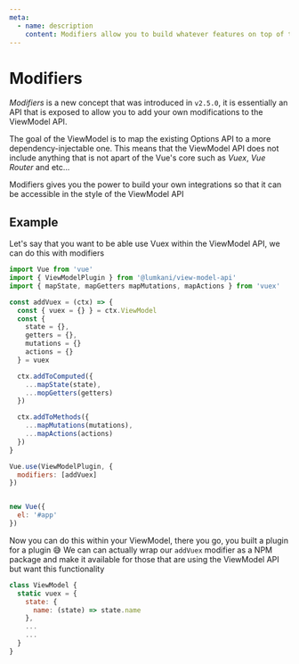 ```yaml
---
meta:
  - name: description
    content: Modifiers allow you to build whatever features on top of the ViewModel API 
---
```


# Modifiers <Badge text="+v2.5.0" />

*Modifiers* is a new concept that was introduced in `v2.5.0`, it is essentially an API that is exposed to allow you to add your own modifications to the ViewModel API. 

The goal of the ViewModel is to map the existing Options API to a more dependency-injectable one. This means that the ViewModel API does not include anything that is not apart of the Vue's core such as *Vuex*, *Vue Router* and etc...

Modifiers gives you the power to build your own integrations so that it can be accessible in the style of the ViewModel API

## Example

Let's say that you want to be able use Vuex within the ViewModel API, we can do this with modifiers

```javascript
import Vue from 'vue'
import { ViewModelPlugin } from '@lumkani/view-model-api'
import { mapState, mapGetters mapMutations, mapActions } from 'vuex'

const addVuex = (ctx) => {
  const { vuex = {} } = ctx.ViewModel
  const {
    state = {},
    getters = {},
    mutations = {}
    actions = {}
  } = vuex

  ctx.addToComputed({
    ...mapState(state),
    ...mopGetters(getters)
  })

  ctx.addToMethods({
    ...mapMutations(mutations),
    ...mapActions(actions)
  })
}

Vue.use(ViewModelPlugin, {
  modifiers: [addVuex]
})


new Vue({
  el: '#app'
})
```

Now you can do this within your ViewModel, there you go, you built a plugin for a plugin :sweat_smile: We can can actually wrap our `addVuex` modifier as a NPM package and make it available for those that are using the ViewModel API but want this functionality

```javascript
class ViewModel {
  static vuex = {
    state: {
      name: (state) => state.name
    },
    ...
    ...
  }
}
```
